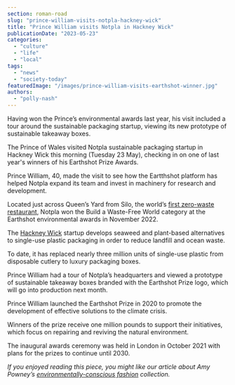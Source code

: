 ```yaml
---
section: roman-road
slug: "prince-william-visits-notpla-hackney-wick"
title: "Prince William visits Notpla in Hackney Wick"
publicationDate: "2023-05-23"
categories: 
  - "culture"
  - "life"
  - "local"
tags: 
  - "news"
  - "society-today"
featuredImage: "/images/prince-william-visits-earthshot-winner.jpg"
authors: 
  - "polly-nash"
---
```


Having won the Prince’s environmental awards last year, his visit included a tour around the sustainable packaging startup, viewing its new prototype of sustainable takeaway boxes.

The Prince of Wales visited Notpla sustainable packaging startup in Hackney Wick this morning (Tuesday 23 May), checking in on one of last year's winners of his Earthshot Prize Awards. 

Prince William, 40, made the visit to see how the Eartthshot platform has helped Notpla expand its team and invest in machinery for research and development. 

Located just across Queen’s Yard from Silo, the world’s [first zero-waste restaurant](https://romanroadlondon.com/silo-zero-waste-hackney-wick-restaurant-review/), Notpla won the Build a Waste-Free World category at the Earthshot environmental awards in November 2022. 

The [Hackney Wick](https://romanroadlondon.com/hackney-wick-bars-restaurants-raves/) startup develops seaweed and plant-based alternatives to single-use plastic packaging in order to reduce landfill and ocean waste. 

To date, it has replaced nearly three million units of single-use plastic from disposable cutlery to luxury packaging boxes. 

Prince William had a tour of Notpla’s headquarters and viewed a prototype of sustainable takeaway boxes branded with the Earthshot Prize logo, which will go into production next month. 

Prince William launched the Earthshot Prize in 2020 to promote the development of effective solutions to the climate crisis. 

Winners of the prize receive one million pounds to support their initiatives, which focus on repairing and reviving the natural environment. 

The inaugural awards ceremony was held in London in October 2021 with plans for the prizes to continue until 2030. 

  
_If you enjoyed reading this piece, you might like our article about Amy Powney’s_ [_environmentally-conscious fashion_](https://romanroadlondon.com/amy-powney-mother-of-pearl-sustainable-fashion-reimagined-interview/) _collection._


